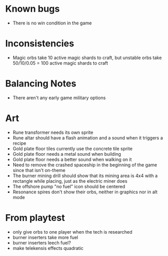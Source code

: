 # Known bugs

* There is no win condition in the game

# Inconsistencies

* Magic orbs take 10 active magic shards to craft, but unstable orbs take 50/10/0.05 = 100 active magic shards to craft

# Balancing Notes

* There aren't any early game military options

# Art

* Rune transformer needs its own sprite
* Rune altar should have a flash animation and a sound when it triggers a recipe
* Gold plate floor tiles currently use the concrete tile sprite
* Gold plate floor needs a metal sound when building
* Gold plate floor needs a better sound when walking on it
* Need to remove the crashed spaceship in the beginning of the game since that isn't on-theme
* The burner mining drill should show that its mining area is 4x4 with a rectangle while placing, just as the electric miner does
* The offshore pump "no fuel" icon should be centered
* Resonance spires don't show their orbs, neither in graphics nor in alt mode

# From playtest

* only give orbs to one player when the tech is researched
* burner inserters take more fuel
* burner inserters leech fuel?
* make telekensis effects quadratic

